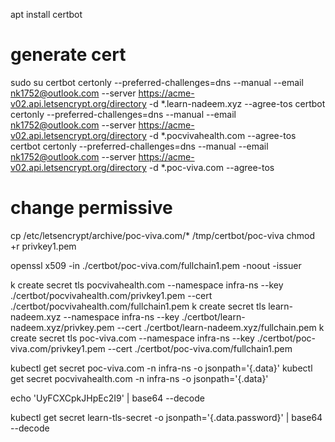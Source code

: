 apt install certbot

# generate cert
sudo su
certbot certonly --preferred-challenges=dns --manual --email nk1752@outlook.com --server https://acme-v02.api.letsencrypt.org/directory -d *.learn-nadeem.xyz --agree-tos
certbot certonly --preferred-challenges=dns --manual --email nk1752@outlook.com --server https://acme-v02.api.letsencrypt.org/directory -d *.pocvivahealth.com --agree-tos
certbot certonly --preferred-challenges=dns --manual --email nk1752@outlook.com --server https://acme-v02.api.letsencrypt.org/directory -d *.poc-viva.com --agree-tos

# change permissive
cp /etc/letsencrypt/archive/poc-viva.com/* /tmp/certbot/poc-viva
chmod +r privkey1.pem

openssl x509 -in ./certbot/poc-viva.com/fullchain1.pem -noout -issuer

k create secret tls pocvivahealth.com --namespace infra-ns --key ./certbot/pocvivahealth.com/privkey1.pem --cert ./certbot/pocvivahealth.com/fullchain1.pem
k create secret tls learn-nadeem.xyz --namespace infra-ns --key ./certbot/learn-nadeem.xyz/privkey.pem --cert ./certbot/learn-nadeem.xyz/fullchain.pem
k create secret tls poc-viva.com --namespace infra-ns --key ./certbot/poc-viva.com/privkey1.pem --cert ./certbot/poc-viva.com/fullchain1.pem


kubectl get secret poc-viva.com -n infra-ns -o jsonpath='{.data}'
kubectl get secret pocvivahealth.com -n infra-ns -o jsonpath='{.data}'

echo 'UyFCXCpkJHpEc2I9' | base64 --decode

kubectl get secret learn-tls-secret -o jsonpath='{.data.password}' | base64 --decode